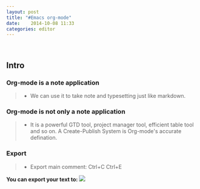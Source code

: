 ```yaml
---
layout: post
title: "#Emacs org-mode"
date:    2014-10-08 11:33
categories: editor
---
```


<br/>

## **Intro**

### **Org-mode** is a note application

>* We can use it to take note and typesetting just like markdown.


### **Org-mode** is not only a note application

>* It is a powerful GTD tool, project manager tool, efficient table tool and so on. A Create-Publish System is Org-mode's accurate defination.


### **Export**

>* Export main comment:  Ctrl+C Ctrl+E

**You can export your text to:**
![](http://m2.img.srcdd.com/farm5/d/2014/0929/15/5B4F95CB09628CFAD430135E70ADAB83_B500_900_500_386.png)
